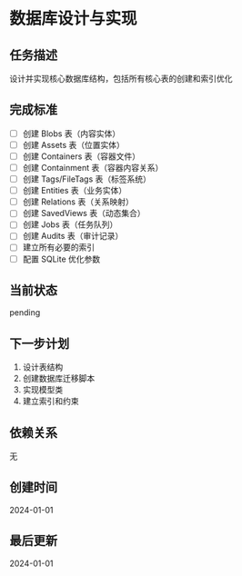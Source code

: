 # 数据库设计与实现

## 任务描述
设计并实现核心数据库结构，包括所有核心表的创建和索引优化

## 完成标准
- [ ] 创建 Blobs 表（内容实体）
- [ ] 创建 Assets 表（位置实体）
- [ ] 创建 Containers 表（容器文件）
- [ ] 创建 Containment 表（容器内容关系）
- [ ] 创建 Tags/FileTags 表（标签系统）
- [ ] 创建 Entities 表（业务实体）
- [ ] 创建 Relations 表（关系映射）
- [ ] 创建 SavedViews 表（动态集合）
- [ ] 创建 Jobs 表（任务队列）
- [ ] 创建 Audits 表（审计记录）
- [ ] 建立所有必要的索引
- [ ] 配置 SQLite 优化参数

## 当前状态
pending

## 下一步计划
1. 设计表结构
2. 创建数据库迁移脚本
3. 实现模型类
4. 建立索引和约束

## 依赖关系
无

## 创建时间
2024-01-01

## 最后更新
2024-01-01
